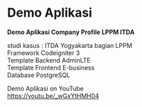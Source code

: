 # Demo Aplikasi
<b>Demo Aplikasi  Company Profile LPPM ITDA</b>

studi kasus : ITDA Yogyakarta bagian LPPM<br>
Framework Codeigniter 3<br>
Template Backend AdminLTE<br>
Template Frontend E-business<br>
Database PostgreSQL<br>

Demo Aplikasi on YouTube<br>
https://youtu.be/_wGxYtHMH04

